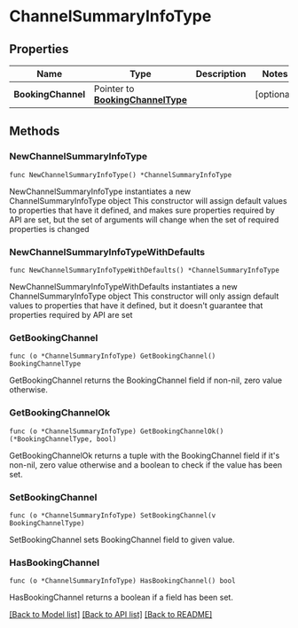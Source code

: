# ChannelSummaryInfoType

## Properties

Name | Type | Description | Notes
------------ | ------------- | ------------- | -------------
**BookingChannel** | Pointer to [**BookingChannelType**](BookingChannelType.md) |  | [optional] 

## Methods

### NewChannelSummaryInfoType

`func NewChannelSummaryInfoType() *ChannelSummaryInfoType`

NewChannelSummaryInfoType instantiates a new ChannelSummaryInfoType object
This constructor will assign default values to properties that have it defined,
and makes sure properties required by API are set, but the set of arguments
will change when the set of required properties is changed

### NewChannelSummaryInfoTypeWithDefaults

`func NewChannelSummaryInfoTypeWithDefaults() *ChannelSummaryInfoType`

NewChannelSummaryInfoTypeWithDefaults instantiates a new ChannelSummaryInfoType object
This constructor will only assign default values to properties that have it defined,
but it doesn't guarantee that properties required by API are set

### GetBookingChannel

`func (o *ChannelSummaryInfoType) GetBookingChannel() BookingChannelType`

GetBookingChannel returns the BookingChannel field if non-nil, zero value otherwise.

### GetBookingChannelOk

`func (o *ChannelSummaryInfoType) GetBookingChannelOk() (*BookingChannelType, bool)`

GetBookingChannelOk returns a tuple with the BookingChannel field if it's non-nil, zero value otherwise
and a boolean to check if the value has been set.

### SetBookingChannel

`func (o *ChannelSummaryInfoType) SetBookingChannel(v BookingChannelType)`

SetBookingChannel sets BookingChannel field to given value.

### HasBookingChannel

`func (o *ChannelSummaryInfoType) HasBookingChannel() bool`

HasBookingChannel returns a boolean if a field has been set.


[[Back to Model list]](../README.md#documentation-for-models) [[Back to API list]](../README.md#documentation-for-api-endpoints) [[Back to README]](../README.md)


